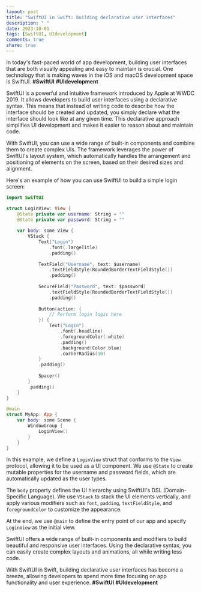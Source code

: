 ```yaml
---
layout: post
title: "SwiftUI in Swift: building declarative user interfaces"
description: " "
date: 2023-10-01
tags: [SwiftUI, UIdevelopment]
comments: true
share: true
---
```


In today's fast-paced world of app development, building user interfaces that are both visually appealing and easy to maintain is crucial. One technology that is making waves in the iOS and macOS development space is SwiftUI. **#SwiftUI** **#UIdevelopment**

SwiftUI is a powerful and intuitive framework introduced by Apple at WWDC 2019. It allows developers to build user interfaces using a declarative syntax. This means that instead of writing code to describe how the interface should be created and updated, you simply declare what the interface should look like at any given time. This declarative approach simplifies UI development and makes it easier to reason about and maintain code.

With SwiftUI, you can use a wide range of built-in components and combine them to create complex UIs. The framework leverages the power of SwiftUI's layout system, which automatically handles the arrangement and positioning of elements on the screen, based on their desired sizes and alignment.

Here's an example of how you can use SwiftUI to build a simple login screen:

```swift
import SwiftUI

struct LoginView: View {
    @State private var username: String = ""
    @State private var password: String = ""
    
    var body: some View {
        VStack {
            Text("Login")
                .font(.largeTitle)
                .padding()
            
            TextField("Username", text: $username)
                .textFieldStyle(RoundedBorderTextFieldStyle())
                .padding()
            
            SecureField("Password", text: $password)
                .textFieldStyle(RoundedBorderTextFieldStyle())
                .padding()
            
            Button(action: {
                // Perform login logic here
            }) {
                Text("Login")
                    .font(.headline)
                    .foregroundColor(.white)
                    .padding()
                    .background(Color.blue)
                    .cornerRadius(10)
            }
            .padding()
            
            Spacer()
        }
        .padding()
    }
}

@main
struct MyApp: App {
    var body: some Scene {
        WindowGroup {
            LoginView()
        }
    }
}
```

In this example, we define a `LoginView` struct that conforms to the `View` protocol, allowing it to be used as a UI component. We use `@State` to create mutable properties for the username and password fields, which are automatically updated as the user types.

The `body` property defines the UI hierarchy using SwiftUI's DSL (Domain-Specific Language). We use `VStack` to stack the UI elements vertically, and apply various modifiers such as `font`, `padding`, `textFieldStyle`, and `foregroundColor` to customize the appearance.

At the end, we use `@main` to define the entry point of our app and specify `LoginView` as the initial view.

SwiftUI offers a wide range of built-in components and modifiers to build beautiful and responsive user interfaces. Using the declarative syntax, you can easily create complex layouts and animations, all while writing less code.

With SwiftUI in Swift, building declarative user interfaces has become a breeze, allowing developers to spend more time focusing on app functionality and user experience. **#SwiftUI** **#UIdevelopment**